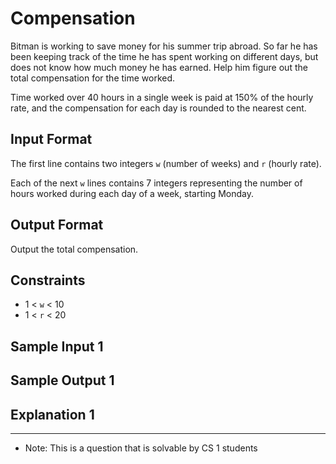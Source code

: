 # Compensation

Bitman is working to save money for his summer trip abroad. So far he has been keeping
track of the time he has spent working on different days, but does not know how much
money he has earned. Help him figure out the total compensation for the time worked.

Time worked over 40 hours in a single week is paid at 150% of the hourly rate, and the
compensation for each day is rounded to the nearest cent.

## Input Format

The first line contains two integers `w` (number of weeks) and `r` (hourly rate).

Each of the next `w` lines contains 7 integers representing the number of hours worked
during each day of a week, starting Monday.

## Output Format

Output the total compensation.


## Constraints
- 1 < `w` < 10
- 1 < `r` < 20

## Sample Input 1

## Sample Output 1

## Explanation 1


------------------------

- Note: This is a question that is solvable by CS 1 students
